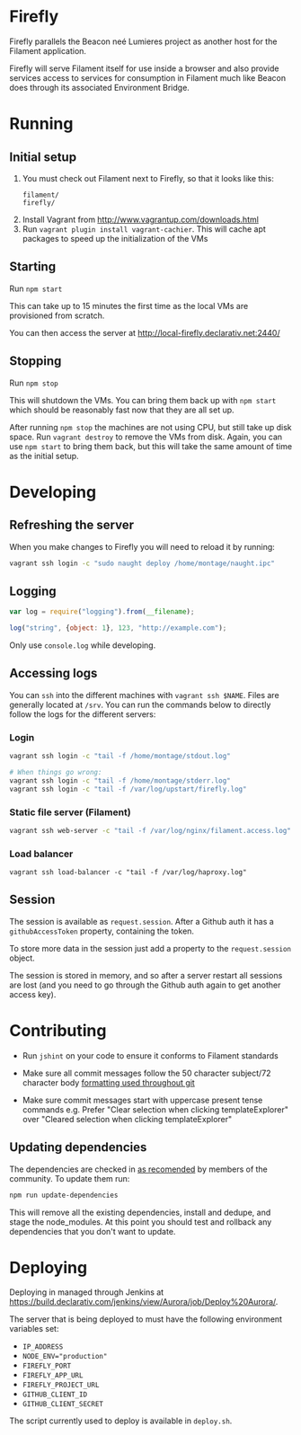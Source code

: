 Firefly
=======

Firefly parallels the Beacon neé Lumieres project as another host for the
Filament application.

Firefly will serve Filament itself for use inside a browser and also provide
services access to services for consumption in Filament much like Beacon does
through its associated Environment Bridge.

Running
=======

Initial setup
-------------

 1. You must check out Filament next to Firefly, so that it looks like this:
    ```
    filament/
    firefly/
    ```
 2. Install Vagrant from http://www.vagrantup.com/downloads.html
 3. Run `vagrant plugin install vagrant-cachier`. This will cache apt packages
    to speed up the initialization of the VMs

Starting
--------

Run `npm start`

This can take up to 15 minutes the first time as the local VMs are provisioned
from scratch.

You can then access the server at http://local-firefly.declarativ.net:2440/

Stopping
--------

Run `npm stop`

This will shutdown the VMs. You can bring them back up with `npm start` which
should be reasonably fast now that they are all set up.

After running `npm stop` the machines are not using CPU, but still take up
disk space. Run `vagrant destroy` to remove the VMs from disk. Again, you can
use `npm start` to bring them back, but this will take the same amount of
time as the initial setup.

Developing
==========

Refreshing the server
---------------------

When you make changes to Firefly you will need to reload it by running:

```bash
vagrant ssh login -c "sudo naught deploy /home/montage/naught.ipc"
```

Logging
-------

```javascript
var log = require("logging").from(__filename);

log("string", {object: 1}, 123, "http://example.com");
```

Only use `console.log` while developing.

Accessing logs
--------------

You can `ssh` into the different machines with `vagrant ssh $NAME`. Files are
generally located at `/srv`. You can run the commands below to directly follow
the logs for the different servers:

### Login

```bash
vagrant ssh login -c "tail -f /home/montage/stdout.log"

# When things go wrong:
vagrant ssh login -c "tail -f /home/montage/stderr.log"
vagrant ssh login -c "tail -f /var/log/upstart/firefly.log"
```

### Static file server (Filament)

```bash
vagrant ssh web-server -c "tail -f /var/log/nginx/filament.access.log"
```

### Load balancer

```
vagrant ssh load-balancer -c "tail -f /var/log/haproxy.log"
```

Session
-------

The session is available as `request.session`. After a Github auth it has a
`githubAccessToken` property, containing the token.

To store more data in the session just add a property to the `request.session`
object.

The session is stored in memory, and so after a server restart all sessions are
lost (and you need to go through the Github auth again to get another access
key).

Contributing
============
- Run `jshint` on your code to ensure it conforms to Filament standards

- Make sure all commit messages follow the 50 character subject/72 character
body [formatting used throughout git](http://tbaggery.com/2008/04/19/a-note-about-git-commit-messages.html)

- Make sure commit messages start with uppercase present tense commands
e.g. Prefer "Clear selection when clicking templateExplorer" over
"Cleared selection when clicking templateExplorer"

Updating dependencies
---------------------

The dependencies are checked in [as recomended](http://www.futurealoof.com/posts/nodemodules-in-git.html)
by members of the community. To update them run:

```bash
npm run update-dependencies
```

This will remove all the existing dependencies, install and dedupe, and stage
the node_modules. At this point you should test and rollback any dependencies
that you don't want to update.

Deploying
=========

Deploying in managed through Jenkins at https://build.declarativ.com/jenkins/view/Aurora/job/Deploy%20Aurora/.

The server that is being deployed to must have the following environment variables set:

 * `IP_ADDRESS`
 * `NODE_ENV="production"`
 * `FIREFLY_PORT`
 * `FIREFLY_APP_URL`
 * `FIREFLY_PROJECT_URL`
 * `GITHUB_CLIENT_ID`
 * `GITHUB_CLIENT_SECRET`

The script currently used to deploy is available in `deploy.sh`.
